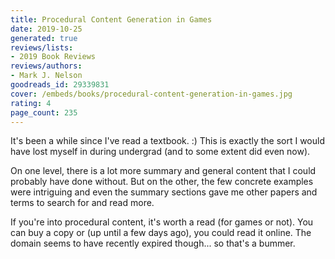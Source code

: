 ```yaml
---
title: Procedural Content Generation in Games
date: 2019-10-25
generated: true
reviews/lists:
- 2019 Book Reviews
reviews/authors:
- Mark J. Nelson
goodreads_id: 29339831
cover: /embeds/books/procedural-content-generation-in-games.jpg
rating: 4
page_count: 235
---
```

It's been a while since I've read a textbook. :) This is exactly the sort I would have lost myself in during undergrad (and to some extent did even now).  

On one level, there is a lot more summary and general content that I could probably have done without. But on the other, the few concrete examples were intriguing and even the summary sections gave me other papers and terms to search for and read more.  

<!--more-->

If you're into procedural content, it's worth a read (for games or not). You can buy a copy or (up until a few days ago), you could read it online. The domain seems to have recently expired though... so that's a bummer.